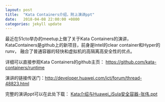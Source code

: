 ```yaml
---
layout: post
title:  "Kata Containers介绍，附上演讲ppt"
date:   2018-04-08 22:00:00 +0800
categories: jekyll update
---
```


最近在51cto举办的meetup上做了关于Kata Containers的演讲，
KataContainers是github上的新项目，前身是Intel的clear container和Hyper的runv，
融合了普通容器的轻快和虚拟机的高隔离高安全性的优点。

详细可以直接参观Kata Containers的github主页：
https://github.com/kata-containers/runtime

演讲的链接传送门：http://developer.huawei.com/ict/forum/thread-48823.html

完整的演讲ppt可以在此处下载：
[Kata介绍与Huawei_iSula安全容器-张伟.ppt](/files/Kata介绍与Huawei_iSula安全容器-张伟.ppt)
